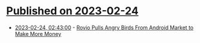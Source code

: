 # [Published on 2023-02-24](index.md)

* [2023-02-24, 02:43:00](https://soylentnews.org/article.pl?sid=23/02/23/0226250&from=rss) - [Rovio Pulls Angry Birds From Android Market to Make More Money](https://soylentnews.org/article.pl?sid=23/02/23/0226250&from=rss)
